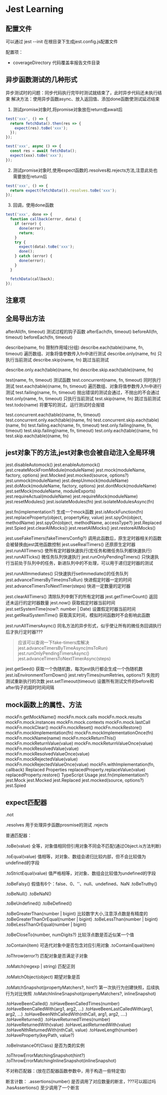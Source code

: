 # Jest Learning



## 配置文件

可以通过 jest --init 在根目录下生成jest.config.js配置文件

配置项：


- coverageDirectory 代码覆盖率报告文件目录


## 异步函数测试的几种形式

异步测试时的问题：同步代码执行完毕时测试就结束了，此时异步代码还未执行结束
解决方法：使用异步函数async、放入返回值、添加done函数使测试延迟结束

1. 测试promise对象时,将promise对象放在return或await后
```js
test('xxx', () => {
  return fetchData().then(res => {
    expect(res).toBe('xxx');
  });
});

test('xxx', async () => {
  const res = await fetchData();
  expect(xxx).toBe('xxx');
});
```
2. 测试promise对象时,使用expect函数的.resolves和.rejects方法,注意此处也需要放在return后
```js
test('xxx', () => {
  return expect(fetchData()).resolves.toBe('xxx');
});
```
3. 回调，使用done函数
```js
test('xxx', done => {
  function callback(error, data) {
    if (error) {
      done(error);
      return;
    }
    try {
      expect(data).toBe('xxx');
      done();
    } catch (error) {
      done(error);
    }
  }

  fetchData(callback);
});
```



## 注意项




## 全局导出方法


afterAll(fn, timeout) 测试过程的钩子函数
afterEach(fn, timeout)
beforeAll(fn, timeout)
beforeEach(fn, timeout)


describe(name, fn) 限制作用域(分组)
describe.each(table)(name, fn, timeout) 遍历数组、对象将值参数传入fn中进行测试
describe.only(name, fn) 只执行当前测试
describe.skip(name, fn) 跳过当前测试

describe.only.each(table)(name, fn)
describe.skip.each(table)(name, fn)


test(name, fn, timeout) 测试函数
test.concurrent(name, fn, timeout) 同时执行测试
test.each(table)(name, fn, timeout) 遍历数组、对象将值参数传入fn中进行测试
test.failing(name, fn, timeout) 抛出错误的测试会通过，不抛出的不会通过
test.only(name, fn, timeout) 只执行当前测试
test.skip(name, fn) 跳过当前测试
test.todo(name) 将要写的测试，运行测试时会报错

test.concurrent.each(table)(name, fn, timeout)
test.concurrent.only.each(table)(name, fn)
test.concurrent.skip.each(table)(name, fn)
test.failing.each(name, fn, timeout)
test.only.failing(name, fn, timeout)
test.skip.failing(name, fn, timeout)
test.only.each(table)(name, fn)
test.skip.each(table)(name, fn)



## jest对象下的方法,jest对象也会被自动注入全局环境



jest.disableAutomock()
jest.enableAutomock()
jest.createMockFromModule(moduleName)
jest.mock(moduleName, factory, options)
jest.Mocked<Source>
jest.mocked(source, options?)
jest.unmock(moduleName)
jest.deepUnmock(moduleName)
jest.doMock(moduleName, factory, options)
jest.dontMock(moduleName)
jest.setMock(moduleName, moduleExports)
jest.requireActual(moduleName) 
jest.requireMock(moduleName) 
jest.resetModules()
jest.isolateModules(fn)
jest.isolateModulesAsync(fn)



jest.fn(implementation?) 生成一个mock函数
jest.isMockFunction(fn)
jest.replaceProperty(object, propertyKey, value)
jest.spyOn(object, methodName)
jest.spyOn(object, methodName, accessType?)
jest.Replaced<Source>
jest.Spied<Source>
jest.clearAllMocks()
jest.resetAllMocks()
jest.restoreAllMocks()



jest.useFakeTimers(fakeTimersConfig?) 调用此函数后，原生定时器相关的函数会被替换由jest其他函数控制
jest.useRealTimers() 还原原生定时器
jest.runAllTimers() 使所有定时器快速执行(宏任务和微任务队列都快速执行)
jest.runAllTicks() 微任务队列快速执行
jest.runOnlyPendingTimers() 只快速执行当前处于队列中的任务，新进队列中的不处理，可以用于递归定时器的测试

jest.runAllImmediates() 只快速执行setImmediate()的任务队列
jest.advanceTimersByTime(msToRun) 快进假定时器一定的时间
jest.advanceTimersToNextTimer(steps) 快进一定数量的定时器

jest.clearAllTimers() 清除队列中剩下的所有定时器
jest.getTimerCount() 返回还未运行的定时器数量
jest.now() 获取假定时器当前时间
jest.setSystemTime(now?: number | Date) 设置假定时器当前时间
jest.getRealSystemTime() 获取真实时间，模拟时间函数时不会影响此函数



jest.runAllTimersAsync() 同名方法的异步形式，似乎使让所有的微任务回调执行后才执行定时器???
>应该可以查询一下fake-timers库解决
jest.advanceTimersByTimeAsync(msToRun)
jest.runOnlyPendingTimersAsync()
jest.advanceTimersToNextTimerAsync(steps)




jest.getSeed() 获取一个伪随机数，每次jest执行都会生成一个伪随机数
jest.isEnvironmentTornDown()
jest.retryTimes(numRetries, options?) 失败的测试重新执行的次数
jest.setTimeout(timeout) 设置所有测试文件的before和after钩子的超时时间间隔




## mock函数上的属性、方法

mockFn.getMockName()
mockFn.mock.calls
mockFn.mock.results
mockFn.mock.instances
mockFn.mock.contexts
mockFn.mock.lastCall
mockFn.mockClear()
mockFn.mockReset()
mockFn.mockRestore()
mockFn.mockImplementation(fn)
mockFn.mockImplementationOnce(fn)
mockFn.mockName(name)
mockFn.mockReturnThis()
mockFn.mockReturnValue(value)
mockFn.mockReturnValueOnce(value)
mockFn.mockResolvedValue(value)
mockFn.mockResolvedValueOnce(value)
mockFn.mockRejectedValue(value)
mockFn.mockRejectedValueOnce(value)
mockFn.withImplementation(fn, callback)
Replaced Properties
replacedProperty.replaceValue(value)
replacedProperty.restore()
TypeScript Usage
jest.fn(implementation?)
jest.Mock<T>
jest.Mocked<Source>
jest.Replaced<Source>
jest.mocked(source, options?)
jest.Spied<Source>








## expect匹配器



.not

.resolves 用于处理异步函数prosmise的测试
.rejects

普通匹配器：


.toBe(value) 全等，对象值相同但引用对象不同会不匹配(通过Object.is方法判断)

.toEqual(value) 值相等，对对象、数组会递归比较内部，但不会比较值为undefined的字段

.toStrictEqual(value) 值严格相等，对对象、数组会比较值为undefined的字段

.toBeFalsy() 假值有6个：false、0、''、null、undefined、NaN
.toBeTruthy()

.toBeNull() 
.toBeNaN()

.toBeUndefined()
.toBeDefined() 

.toBeGreaterThan(number | bigint) 比较数字大小,注意浮点数是有精度的
.toBeGreaterThanOrEqual(number | bigint)
.toBeLessThan(number | bigint)
.toBeLessThanOrEqual(number | bigint)

.toBeCloseTo(number, numDigits?) 比较浮点数是否近似某一个值

.toContain(item) 可迭代对象中是否包含对应引用对象
.toContainEqual(item)



.toThrow(error?) 匹配对象是否满足子对象


.toMatch(regexp | string) 匹配正则

.toMatchObject(object) 期望对象是否

.toMatchSnapshot(propertyMatchers?, hint?) 第一次执行为创建快照，后续执行为对比快照
.toMatchInlineSnapshot(propertyMatchers?, inlineSnapshot)



.toHaveBeenCalled()
.toHaveBeenCalledTimes(number)
.toHaveBeenCalledWith(arg1, arg2, ...)
.toHaveBeenLastCalledWith(arg1, arg2, ...)
.toHaveBeenNthCalledWith(nthCall, arg1, arg2, ....)
.toHaveReturned()
.toHaveReturnedTimes(number)
.toHaveReturnedWith(value)
.toHaveLastReturnedWith(value)
.toHaveNthReturnedWith(nthCall, value)
.toHaveLength(number)
.toHaveProperty(keyPath, value?)

.toBeInstanceOf(Class) 是否为类的实例



.toThrowErrorMatchingSnapshot(hint?)
.toThrowErrorMatchingInlineSnapshot(inlineSnapshot)



不对称匹配器：(放在匹配器函数参数中，用于构造一些特定值)




断言计数：
.assertions(number) 是否调用了对应数量的断言，???可以超过吗
.hasAssertions() 至少调用了一个断言














